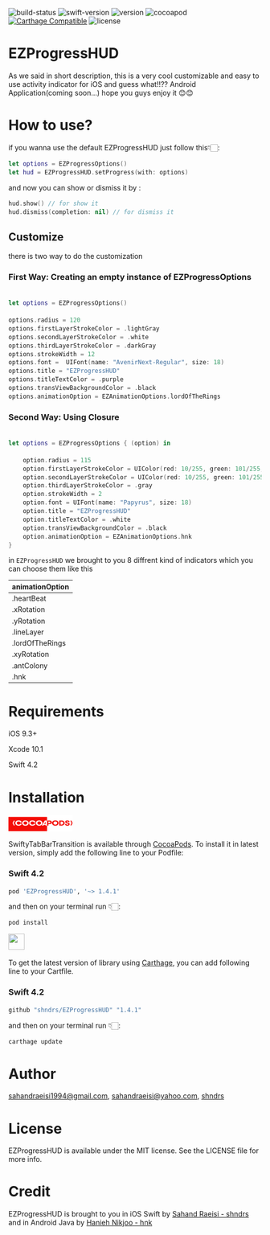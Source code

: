 ![build-status](https://travis-ci.org/shndrs/EZProgressHUD.svg?branch=master)
![swift-version](https://img.shields.io/badge/Swift-4.2-blueviolet.svg)
![version](https://img.shields.io/cocoapods/v/EZProgressHUD.svg)
![cocoapod](https://img.shields.io/badge/Cocoapods-compatible-4BC51D.svg)
[![Carthage Compatible](https://img.shields.io/badge/Carthage-compatible-4BC51D.svg?style=flat)](https://github.com/Carthage/Carthage)
![license](https://img.shields.io/github/license/shndrs/EZProgressHUD.svg)

# EZProgressHUD
As we said in short description, this is a very cool customizable and easy to use activity indicator for iOS and guess what!!?? Android Application(coming soon...) hope you guys enjoy it 😊😊

How to use?
=======
if you wanna use the default EZProgressHUD just follow this👇🏻:
```Swift
let options = EZProgressOptions()
let hud = EZProgressHUD.setProgress(with: options)        
``` 
and now you can show or dismiss it by :

```Swift
hud.show() // for show it
hud.dismiss(completion: nil) // for dismiss it
```

## Customize

there is two way to do the customization

### First Way: Creating an empty instance of EZProgressOptions

```Swift

let options = EZProgressOptions()

options.radius = 120
options.firstLayerStrokeColor = .lightGray
options.secondLayerStrokeColor = .white
options.thirdLayerStrokeColor = .darkGray
options.strokeWidth = 12
options.font =  UIFont(name: "AvenirNext-Regular", size: 18)
options.title = "EZProgressHUD"
options.titleTextColor = .purple
options.transViewBackgroundColor = .black
options.animationOption = EZAnimationOptions.lordOfTheRings

```

### Second Way: Using Closure

```Swift

let options = EZProgressOptions { (option) in

    option.radius = 115
    option.firstLayerStrokeColor = UIColor(red: 10/255, green: 101/255, blue: 171/255, alpha: 1.0)
    option.secondLayerStrokeColor = UIColor(red: 10/255, green: 101/255, blue: 171/255, alpha: 1.0)
    option.thirdLayerStrokeColor = .gray
    option.strokeWidth = 2
    option.font = UIFont(name: "Papyrus", size: 18)
    option.title = "EZProgressHUD"
    option.titleTextColor = .white
    option.transViewBackgroundColor = .black
    option.animationOption = EZAnimationOptions.hnk
}

```

in `EZProgressHUD` we brought to you 8 diffrent kind of indicators which you can choose them like this

| animationOption  | 
| ------------- |     
| .heartBeat   |
| .xRotation  |
| .yRotation  |
| .lineLayer  |
| .lordOfTheRings  |
| .xyRotation  |
| .antColony  |
| .hnk  |

Requirements
=======

<p>iOS 9.3+</p>
<p>Xcode 10.1</p>  
<p>Swift 4.2</p>

Installation
=======

 <img src="https://raw.githubusercontent.com/CocoaPods/shared_resources/master/img/CocoaPods-Logo-Highlight.png" width="128px" height="32px" />

SwiftyTabBarTransition is available through [CocoaPods](https://cocoapods.org/pods/EZProgressHUD). To install
it in latest version, simply add the following line to your Podfile:

### Swift 4.2

```ruby
pod 'EZProgressHUD', '~> 1.4.1'
```
and then on your terminal run 👇🏻:
```bash
pod install
```
<img src="https://raw.githubusercontent.com/Carthage/Carthage/master/Logo/PNG/colored.png" width="32px" height="32px" />


To get the latest version of library using [Carthage](https://github.com/Carthage/Carthage), you can add following line to your Cartfile.

### Swift 4.2

```bash
github "shndrs/EZProgressHUD" "1.4.1"
```
and then on your terminal run 👇🏻:
```bash
carthage update
```
Author
=======
sahandraeisi1994@gmail.com, sahandraeisi@yahoo.com, [shndrs](https://linkedin.com/in/shndrs)

License
=======
EZProgressHUD is available under the MIT license. See the LICENSE file for more info.

Credit
=======
EZProgressHUD is brought to you in iOS Swift by [Sahand Raeisi - shndrs](https://github.com/shndrs) and in Android Java by [Hanieh Nikjoo - hnk](https://github.com/HaniehNikjoo)
